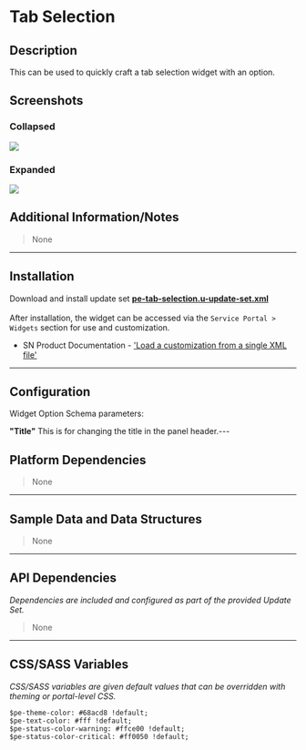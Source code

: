 # Tab Selection

## Description

This can be used to quickly craft a tab selection widget with an option.

## Screenshots
### Collapsed
![](../../images/pe-tab-selection-1.png)
### Expanded
![](../../images/pe-tab-selection-2.png)

## Additional Information/Notes
> None
---
## Installation
Download and install update set **[pe-tab-selection.u-update-set.xml](https://github.com/platform-experience/serviceportal-widget-library/blob/master/tabs/pe-tab-selection/pe-tab-selection.u-update-set.xml)** <br/><br/>
After installation, the widget can be accessed via the `Service Portal > Widgets` section for use and customization.<br/>
* SN Product Documentation - ['Load a customization from a single XML file'](https://docs.servicenow.com/bundle/istanbul-application-development/page/build/system-update-sets/task/t_LoadCustomizationsFromAnXMLFile.html)

---
## Configuration
Widget Option Schema parameters:

**"Title"** This is for changing the title in the panel header.---
## Platform Dependencies
> None
---
## Sample Data and Data Structures
> None
---
## API Dependencies
<i>Dependencies are included and configured as part of the provided Update Set.</i>
> None
---
## CSS/SASS Variables
_CSS/SASS variables are given default values that can be overridden with theming or portal-level CSS._

`$pe-theme-color: #68acd8 !default;`<br/>
`$pe-text-color: #fff !default;`<br/>
`$pe-status-color-warning: #ffce00 !default;`<br/>
`$pe-status-color-critical: #ff0050 !default;`<br/>
